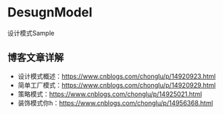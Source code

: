 # DesugnModel
设计模式Sample



## 博客文章详解

- 设计模式概述：https://www.cnblogs.com/chonglu/p/14920923.html
- 简单工厂模式：https://www.cnblogs.com/chonglu/p/14920929.html
- 策略模式：https://www.cnblogs.com/chonglu/p/14925021.html
- 装饰模式你h：https://www.cnblogs.com/chonglu/p/14956368.html
